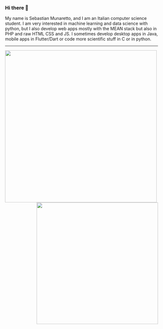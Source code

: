 ### Hi there 👋
My name is Sebastian Munaretto, and I am an Italian computer science student. I am very interested in machine learning and data science with python, but I also develop web apps mostly with the MEAN stack but also in PHP and raw HTML CSS and JS. I sometimes develop desktop apps in Java, mobile apps in Flutter/Dart or code more scientific stuff in C or in python.

<hr>

<img align="left" width="500" src="https://github-readme-stats.vercel.app/api?username=SebastianMunaretto&show_icons=ture&include_all_commits=false&count_private=true&theme=dark&hide_border=true">
<img align="right" width="400" src="https://github-readme-stats.vercel.app/api/top-langs/?username=SebastianMunaretto&layout=compact&theme=dark&hide_border=true">
